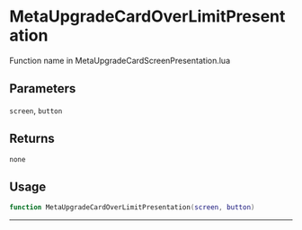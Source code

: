 # MetaUpgradeCardOverLimitPresentation
Function name in MetaUpgradeCardScreenPresentation.lua
## Parameters
`screen`, `button`
## Returns
`none`
## Usage
```lua
function MetaUpgradeCardOverLimitPresentation(screen, button)
```
---
